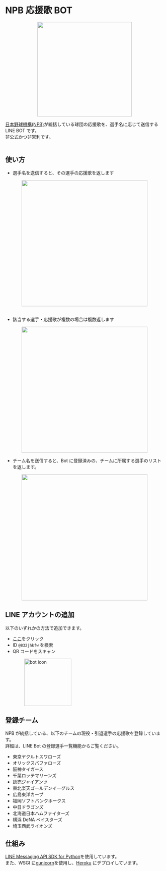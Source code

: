 # NPB 応援歌 BOT

<a href="https://liff.line.me/1645278921-kWRPP32q/?accountId=832jhkfw" target="_blank">

<div align="center">

<img src="https://user-images.githubusercontent.com/63878044/160263824-1c2eb67b-087e-48af-9d01-a0f930e85dcc.jpg" width="300px">

</div>
</a>

[日本野球機構(NPB)](https://npb.jp/)が統括している球団の応援歌を、選手名に応じて送信する LINE BOT です。<br>
非公式かつ非営利です。
<br><br>

## 使い方

- 選手名を送信すると、その選手の応援歌を返します

<div align="center">

<img src="https://user-images.githubusercontent.com/63878044/160263829-853025c9-f801-43ad-8358-813d0c7526d0.jpg" width="400px">

</div>
<br>

- 該当する選手・応援歌が複数の場合は複数返します

<div align="center">

<img src="https://user-images.githubusercontent.com/63878044/160263933-d67b3342-42fe-410e-9bb1-840ac3179d62.jpg" width="400px">

</div>

- チーム名を送信すると、Bot に登録済みの、チームに所属する選手のリストを返します。
<div align="center">

<img src="https://user-images.githubusercontent.com/63878044/160263831-55a27481-dd08-4ee0-a319-f721aab67cf0.jpg" width="400px">

</div>

## LINE アカウントの追加

以下のいずれかの方法で追加できます。

- [ここ](https://liff.line.me/1645278921-kWRPP32q/?accountId=832jhkfw)をクリック
- ID `@832jhkfw` を検索
- QR コードをスキャン

<img src="https://user-images.githubusercontent.com/63878044/159193068-6ad710e2-304d-4b55-b8e9-585722a959c6.png" alt="bot icon" width="150px" style="margin-left:60px">

## 登録チーム

NPB が統括している、以下のチームの現役・引退選手の応援歌を登録しています。<br>
詳細は、LINE Bot の登録選手一覧機能からご覧ください。

- 東京ヤクルトスワローズ
- オリックスバファローズ
- 阪神タイガース
- 千葉ロッテマリーンズ
- 読売ジャイアンツ
- 東北楽天ゴールデンイーグルス
- 広島東洋カープ
- 福岡ソフトバンクホークス
- 中日ドラゴンズ
- 北海道日本ハムファイターズ
- 横浜 DeNA ベイスターズ
- 埼玉西武ライオンズ

## 仕組み

[LINE Messaging API SDK for Python](https://github.com/line/line-bot-sdk-python)を使用しています。<br>
また、WSGI に[gunicorn](https://gunicorn.org/)を使用し、[Heroku](https://devcenter.heroku.com/) にデプロイしています。
